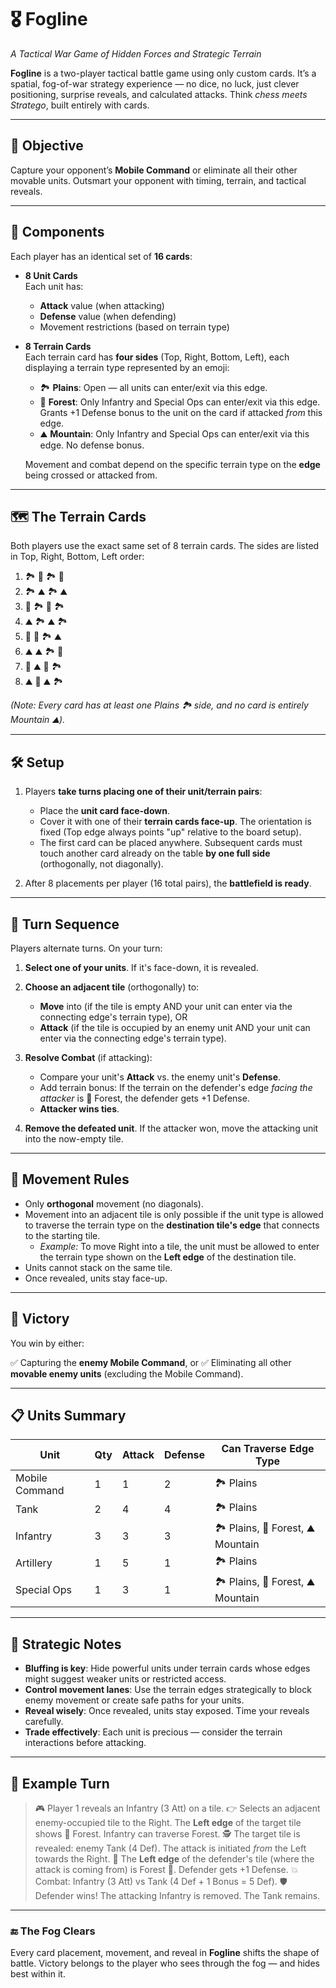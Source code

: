 # 🎖️ Fogline  
*A Tactical War Game of Hidden Forces and Strategic Terrain*

**Fogline** is a two-player tactical battle game using only custom cards. It’s a spatial, fog-of-war strategy experience — no dice, no luck, just clever positioning, surprise reveals, and calculated attacks. Think *chess meets Stratego*, built entirely with cards.

---

## 🎯 Objective

Capture your opponent’s **Mobile Command** or eliminate all their other movable units. Outsmart your opponent with timing, terrain, and tactical reveals.

---

## 🧩 Components

Each player has an identical set of **16 cards**:

- **8 Unit Cards**  
  Each unit has:
  - **Attack** value (when attacking)
  - **Defense** value (when defending)
  - Movement restrictions (based on terrain type)

- **8 Terrain Cards**  
  Each terrain card has **four sides** (Top, Right, Bottom, Left), each displaying a terrain type represented by an emoji:
  - 🏞️ **Plains**: Open — all units can enter/exit via this edge.
  - 🌲 **Forest**: Only Infantry and Special Ops can enter/exit via this edge. Grants +1 Defense bonus to the unit on the card if attacked *from* this edge.
  - ⛰️ **Mountain**: Only Infantry and Special Ops can enter/exit via this edge. No defense bonus.

  Movement and combat depend on the specific terrain type on the **edge** being crossed or attacked from.

---

## 🗺️ The Terrain Cards

Both players use the exact same set of 8 terrain cards. The sides are listed in Top, Right, Bottom, Left order:

1.  🏞️ 🌲 🏞️ 🌲
2.  🏞️ ⛰️ 🏞️ ⛰️
3.  🌲 🏞️ 🌲 🏞️
4.  ⛰️ 🏞️ ⛰️ 🏞️
5.  🌲 🌲 🏞️ ⛰️
6.  ⛰️ ⛰️ 🏞️ 🌲
7.  🌲 ⛰️ 🌲 🏞️
8.  ⛰️ 🌲 ⛰️ 🏞️

*(Note: Every card has at least one Plains 🏞️ side, and no card is entirely Mountain ⛰️).*

---

## 🛠 Setup

1.  Players **take turns placing one of their unit/terrain pairs**:
    -   Place the **unit card face-down**.
    -   Cover it with one of their **terrain cards face-up**. The orientation is fixed (Top edge always points "up" relative to the board setup).
    -   The first card can be placed anywhere. Subsequent cards must touch another card already on the table **by one full side** (orthogonally, not diagonally).

2.  After 8 placements per player (16 total pairs), the **battlefield is ready**.

---

## 🔁 Turn Sequence

Players alternate turns. On your turn:

1.  **Select one of your units**. If it's face-down, it is revealed.
2.  **Choose an adjacent tile** (orthogonally) to:
    -   **Move** into (if the tile is empty AND your unit can enter via the connecting edge's terrain type), OR
    -   **Attack** (if the tile is occupied by an enemy unit AND your unit can enter via the connecting edge's terrain type).

3.  **Resolve Combat** (if attacking):
    -   Compare your unit's **Attack** vs. the enemy unit's **Defense**.
    -   Add terrain bonus: If the terrain on the defender's edge *facing the attacker* is 🌲 Forest, the defender gets +1 Defense.
    -   **Attacker wins ties**.

4.  **Remove the defeated unit**. If the attacker won, move the attacking unit into the now-empty tile.

---

## 🚫 Movement Rules

-   Only **orthogonal** movement (no diagonals).
-   Movement into an adjacent tile is only possible if the unit type is allowed to traverse the terrain type on the **destination tile's edge** that connects to the starting tile.
    -   *Example:* To move Right into a tile, the unit must be allowed to enter the terrain type shown on the **Left edge** of the destination tile.
-   Units cannot stack on the same tile.
-   Once revealed, units stay face-up.

---

## 🏁 Victory

You win by either:

✅ Capturing the **enemy Mobile Command**, or
✅ Eliminating all other **movable enemy units** (excluding the Mobile Command).

---

## 📋 Units Summary

| Unit            | Qty | Attack | Defense | Can Traverse Edge Type |
|-----------------|-----|--------|---------|------------------------|
| Mobile Command  | 1   | 1      | 2       | 🏞️ Plains              |
| Tank            | 2   | 4      | 4       | 🏞️ Plains              |
| Infantry        | 3   | 3      | 3       | 🏞️ Plains, 🌲 Forest, ⛰️ Mountain |
| Artillery       | 1   | 5      | 1       | 🏞️ Plains              |
| Special Ops     | 1   | 3      | 1       | 🏞️ Plains, 🌲 Forest, ⛰️ Mountain |

---

## 🧠 Strategic Notes

-   **Bluffing is key**: Hide powerful units under terrain cards whose edges might suggest weaker units or restricted access.
-   **Control movement lanes**: Use the terrain edges strategically to block enemy movement or create safe paths for your units.
-   **Reveal wisely**: Once revealed, units stay exposed. Time your reveals carefully.
-   **Trade effectively**: Each unit is precious — consider the terrain interactions before attacking.

---

## 🔄 Example Turn

> 🎮 Player 1 reveals an Infantry (3 Att) on a tile.
> 👉 Selects an adjacent enemy-occupied tile to the Right. The **Left edge** of the target tile shows 🌲 Forest. Infantry can traverse Forest.
> 🕵️ The target tile is revealed: enemy Tank (4 Def). The attack is initiated *from* the Left towards the Right.
> 🌲 The **Left edge** of the defender's tile (where the attack is coming from) is Forest 🌲. Defender gets +1 Defense.
> 💥 Combat: Infantry (3 Att) vs Tank (4 Def + 1 Bonus = 5 Def).
> 🛡️ Defender wins! The attacking Infantry is removed. The Tank remains.

---

### 🔚 The Fog Clears

Every card placement, movement, and reveal in **Fogline** shifts the shape of battle. Victory belongs to the player who sees through the fog — and hides best within it.